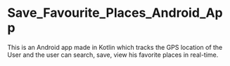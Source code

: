 # Save_Favourite_Places_Android_App
This is an Android app made in Kotlin which tracks the GPS location of the User and the user can search, save, view his favorite places in real-time.
